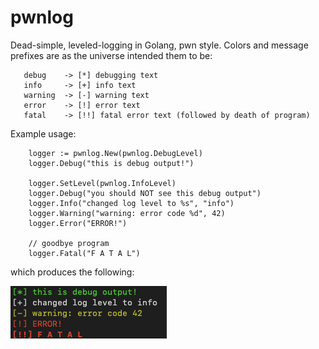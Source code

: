 # pwnlog

Dead-simple, leveled-logging in Golang, pwn style. Colors and message prefixes are as the universe intended them to be:

```
   debug    -> [*] debugging text
   info     -> [+] info text
   warning  -> [-] warning text
   error    -> [!] error text
   fatal    -> [!!] fatal error text (followed by death of program)
```

Example usage:
```golang
    logger := pwnlog.New(pwnlog.DebugLevel)
    logger.Debug("this is debug output!")

    logger.SetLevel(pwnlog.InfoLevel)
    logger.Debug("you should NOT see this debug output")
    logger.Info("changed log level to %s", "info")
    logger.Warning("warning: error code %d", 42)
    logger.Error("ERROR!")

    // goodbye program
    logger.Fatal("F A T A L")
```

which produces the following:

![pwnlog screenshot](screenshot.png)


